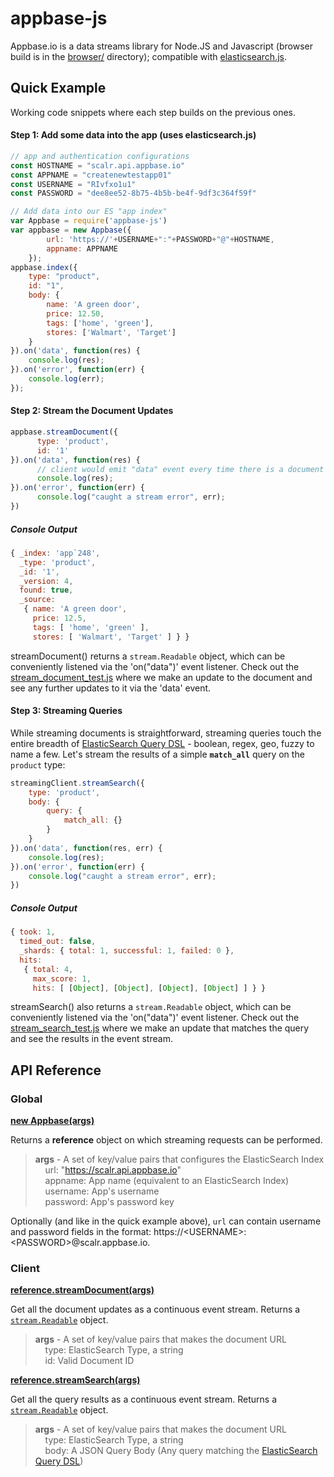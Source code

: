 # appbase-js

Appbase.io is a data streams library for Node.JS and Javascript (browser build is in the [browser/](https://github.com/appbaseio/appbase-js/tree/master/browser) directory); compatible with [elasticsearch.js](https://www.elastic.co/guide/en/elasticsearch/client/javascript-api/current/index.html).

## Quick Example

Working code snippets where each step builds on the previous ones.

#### Step 1: Add some data into the app (uses elasticsearch.js)
```js
// app and authentication configurations 
const HOSTNAME = "scalr.api.appbase.io"
const APPNAME = "createnewtestapp01"
const USERNAME = "RIvfxo1u1"
const PASSWORD = "dee8ee52-8b75-4b5b-be4f-9df3c364f59f"

// Add data into our ES "app index"
var Appbase = require('appbase-js')
var appbase = new Appbase({
		url: 'https://'+USERNAME+":"+PASSWORD+"@"+HOSTNAME,
		appname: APPNAME
	});
appbase.index({
    type: "product",
    id: "1",
    body: {
        name: 'A green door',
        price: 12.50,
        tags: ['home', 'green'],
        stores: ['Walmart', 'Target']
    }
}).on('data', function(res) {
    console.log(res);
}).on('error', function(err) {
	console.log(err);
});
```

#### Step 2: Stream the Document Updates

```js
appbase.streamDocument({
      type: 'product',
      id: '1'
}).on('data', function(res) {
      // client would emit "data" event every time there is a document update.
      console.log(res);
}).on('error', function(err) {
      console.log("caught a stream error", err);
})
```

##### Console Output

```js
{ _index: 'app`248',
  _type: 'product',
  _id: '1',
  _version: 4,
  found: true,
  _source: 
   { name: 'A green door',
     price: 12.5,
     tags: [ 'home', 'green' ],
     stores: [ 'Walmart', 'Target' ] } }
```

streamDocument() returns a ``stream.Readable`` object, which can be conveniently listened via the 'on("data")' event listener. Check out the [stream_document_test.js](https://github.com/appbaseio/appbase-js/blob/master/test/stream_document_test.js) where we make an update to the document and see any further updates to it via the 'data' event. 

#### Step 3: Streaming Queries

While streaming documents is straightforward, streaming queries touch the entire breadth of [ElasticSearch Query DSL](https://www.elastic.co/guide/en/elasticsearch/reference/current/query-dsl.html) - boolean, regex, geo, fuzzy to name a few. Let's stream the results of a simple **``match_all``** query on the ``product`` type:

```js
streamingClient.streamSearch({
	type: 'product',
	body: {
		query: {
			match_all: {}
		}
	}
}).on('data', function(res, err) {
	console.log(res);
}).on('error', function(err) {
	console.log("caught a stream error", err);
})
```

##### Console Output

```js
{ took: 1,
  timed_out: false,
  _shards: { total: 1, successful: 1, failed: 0 },
  hits: 
   { total: 4,
     max_score: 1,
     hits: [ [Object], [Object], [Object], [Object] ] } }
```

streamSearch() also returns a ``stream.Readable`` object, which can be conveniently listened via the 'on("data")' event listener. Check out the [stream_search_test.js](https://github.com/appbaseio/appbase-js/blob/master/test/stream_search_test.js) where we make an update that matches the query and see the results in the event stream. 


## API Reference

### Global

**[new Appbase(args)](https://github.com/appbaseio/appbase-js/blob/master/appbase.js#L16)**  

Returns a **reference** object on which streaming requests can be performed.

> **args** - A set of key/value pairs that configures the ElasticSearch Index  
&nbsp;&nbsp;&nbsp;&nbsp;url: "https://scalr.api.appbase.io"  
&nbsp;&nbsp;&nbsp;&nbsp;appname: App name (equivalent to an ElasticSearch Index)  
&nbsp;&nbsp;&nbsp;&nbsp;username: App's username  
&nbsp;&nbsp;&nbsp;&nbsp;password: App's password key

Optionally (and like in the quick example above), ``url`` can contain username and password fields in the format: https://&lt;USERNAME>:&lt;PASSWORD>@scalr.appbase.io.

### Client

**[reference.streamDocument(args)](https://github.com/appbaseio/appbase-js/blob/master/appbase.js#L99)** 

Get all the document updates as a continuous event stream. Returns a [``stream.Readable``](https://nodejs.org/api/stream.html#stream_class_stream_readable) object.

> **args** - A set of key/value pairs that makes the document URL  
&nbsp;&nbsp;&nbsp;&nbsp;type: ElasticSearch Type, a string  
&nbsp;&nbsp;&nbsp;&nbsp;id: Valid Document ID

**[reference.streamSearch(args)](https://github.com/appbaseio/appbase-js/blob/master/appbase.js#L103)** 

Get all the query results as a continuous event stream. Returns a [``stream.Readable``](https://nodejs.org/api/stream.html#stream_class_stream_readable) object.

> **args** - A set of key/value pairs that makes the document URL  
&nbsp;&nbsp;&nbsp;&nbsp;type: ElasticSearch Type, a string  
&nbsp;&nbsp;&nbsp;&nbsp;body: A JSON Query Body (Any query matching the [ElasticSearch Query DSL](https://www.elastic.co/guide/en/elasticsearch/reference/current/query-dsl.html))
